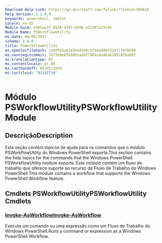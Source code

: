 ```yaml
---
Download Help Link: https://go.microsoft.com/fwlink/?linkid=390818
Help Version: 5.2.0.0
keywords: powershell, cmdlet
Locale: en-US
Module Guid: e40bae2f-9558-479f-939b-e52407a19c86
Module Name: PSWorkflowUtility
ms.date: 06/09/2017
schema: 2.0.0
title: PSWorkflowUtility
ms.openlocfilehash: cabdfe5a6193ee9540cb79ee096f22471f07bb80
ms.sourcegitcommit: 3571b9e87e8881adbf7984cda46a63891039a987
ms.translationtype: MT
ms.contentlocale: pt-BR
ms.lasthandoff: 06/05/2020
ms.locfileid: "93192724"
---
```

# <span data-ttu-id="c11e0-103">Módulo PSWorkflowUtility</span><span class="sxs-lookup"><span data-stu-id="c11e0-103">PSWorkflowUtility Module</span></span>

## <span data-ttu-id="c11e0-104">Descrição</span><span class="sxs-lookup"><span data-stu-id="c11e0-104">Description</span></span>

<span data-ttu-id="c11e0-105">Esta seção contém tópicos de ajuda para os comandos que o módulo PSWorkflowUtility do Windows PowerShell exporta.</span><span class="sxs-lookup"><span data-stu-id="c11e0-105">This section contains the help topics for the commands that the Windows PowerShell PSWorkflowUtility module exports.</span></span> <span data-ttu-id="c11e0-106">Este módulo contém um fluxo de trabalho que oferece suporte ao recurso de Fluxo de Trabalho do Windows PowerShell.</span><span class="sxs-lookup"><span data-stu-id="c11e0-106">This module contains a workflow that supports the Windows PowerShell Workflow feature.</span></span>

## <span data-ttu-id="c11e0-107">Cmdlets PSWorkflowUtility</span><span class="sxs-lookup"><span data-stu-id="c11e0-107">PSWorkflowUtility Cmdlets</span></span>

### [<span data-ttu-id="c11e0-108">Invoke-AsWorkflow</span><span class="sxs-lookup"><span data-stu-id="c11e0-108">Invoke-AsWorkflow</span></span>](Invoke-AsWorkflow.md)
<span data-ttu-id="c11e0-109">Executa um comando ou uma expressão como um Fluxo de Trabalho do Windows PowerShell.</span><span class="sxs-lookup"><span data-stu-id="c11e0-109">Runs a command or expression as a Windows PowerShell Workflow.</span></span>
